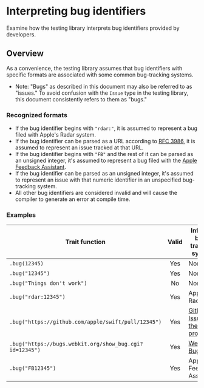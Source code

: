 # Interpreting bug identifiers

<!--
This source file is part of the Swift.org open source project

Copyright (c) 2023 Apple Inc. and the Swift project authors
Licensed under Apache License v2.0 with Runtime Library Exception

See https://swift.org/LICENSE.txt for license information
See https://swift.org/CONTRIBUTORS.txt for Swift project authors
-->

Examine how the testing library interprets bug identifiers provided by developers.

## Overview

As a convenience, the testing library assumes that bug identifiers with specific
formats are associated with some common bug-tracking systems.

- Note: "Bugs" as described in this document may also be referred to as
  "issues." To avoid confusion with the ``Issue`` type in the testing library,
  this document consistently refers to them as "bugs."

### Recognized formats

- If the bug identifier begins with `"rdar:"`, it is assumed to represent a bug
  filed with Apple's Radar system.
- If the bug identifier can be parsed as a URL according to
  [RFC 3986](https://www.ietf.org/rfc/rfc3986.txt), it is assumed to represent
  an issue tracked at that URL.
- If the bug identifier begins with `"FB"` and the rest of it can be parsed as
  an unsigned integer, it's assumed to represent a bug filed with the
  [Apple Feedback Assistant](https://feedbackassistant.apple.com).
- If the bug identifier can be parsed as an unsigned integer, it's assumed to
  represent an issue with that numeric identifier in an unspecified bug-tracking
  system.
- All other bug identifiers are considered invalid and will cause the compiler
  to generate an error at compile time.

<!--
Possible additional formats we could recognize (which would require special
handling to detect:

- If the bug identifier begins with `"#"` and can be parsed as a positive
  integer, it is assumed to represent a [GitHub](https://github.com) issue in
  the same repository as the test.
-->

### Examples

| Trait function | Valid | Inferred bug-tracking system |
|-|:-:|-|
| `.bug(12345)` | Yes | None |
| `.bug("12345")` | Yes | None |
| `.bug("Things don't work")` | No | None |
| `.bug("rdar:12345")` | Yes | Apple Radar |
| `.bug("https://github.com/apple/swift/pull/12345")` | Yes | [GitHub Issues for the Swift project](https://github.com/apple/swift/issues) |
| `.bug("https://bugs.webkit.org/show_bug.cgi?id=12345")` | Yes | [WebKit Bugzilla](https://bugs.webkit.org/) |
| `.bug("FB12345")` | Yes | Apple Feedback Assistant | <!-- SEE ALSO: rdar://104582015 -->
<!--
| `.bug("#12345")` | Yes | GitHub Issues for the current repository (if hosted there) |
-->
